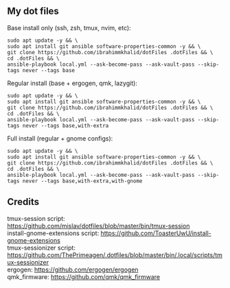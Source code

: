 
## My dot files

Base install only (ssh, zsh, tmux, nvim, etc):
```
sudo apt update -y && \
sudo apt install git ansible software-properties-common -y && \
git clone https://github.com/ibrahimmkhalid/dotFiles .dotFiles && \
cd .dotFiles && \
ansible-playbook local.yml --ask-become-pass --ask-vault-pass --skip-tags never --tags base
```

Regular install (base + ergogen, qmk, lazygit):
```
sudo apt update -y && \
sudo apt install git ansible software-properties-common -y && \
git clone https://github.com/ibrahimmkhalid/dotFiles .dotFiles && \
cd .dotFiles && \
ansible-playbook local.yml --ask-become-pass --ask-vault-pass --skip-tags never --tags base,with-extra
```

Full install (regular + gnome configs):
```
sudo apt update -y && \
sudo apt install git ansible software-properties-common -y && \
git clone https://github.com/ibrahimmkhalid/dotFiles .dotFiles && \
cd .dotFiles && \
ansible-playbook local.yml --ask-become-pass --ask-vault-pass --skip-tags never --tags base,with-extra,with-gnome
```

## Credits 
tmux-session script: https://github.com/mislav/dotfiles/blob/master/bin/tmux-session  
install-gnome-extensions script: https://github.com/ToasterUwU/install-gnome-extensions  
tmux-sessionizer script: https://github.com/ThePrimeagen/.dotfiles/blob/master/bin/.local/scripts/tmux-sessionizer  
ergogen: https://github.com/ergogen/ergogen  
qmk_firmware: https://github.com/qmk/qmk_firmware  
